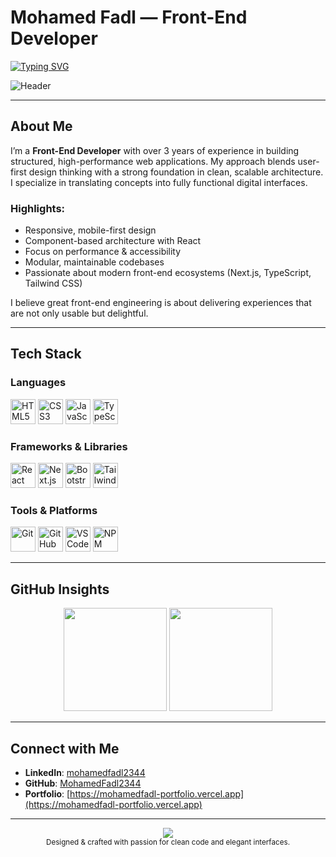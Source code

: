 # Mohamed Fadl — Front-End Developer

[![Typing SVG](https://readme-typing-svg.herokuapp.com?font=Fira+Code&duration=3000&pause=1000&center=true&width=500&lines=Front-End+Developer;Clean+Code+Craftsman;Modern+UI+Engineer)](https://git.io/typing-svg)

![Header](https://capsule-render.vercel.app/api?type=waving&color=0:007ACC,100:00C8FF&height=160&section=header&text=Welcome%20to%20My%20Profile!&fontSize=35&fontColor=ffffff)

---

## About Me

I’m a **Front-End Developer** with over 3 years of experience in building structured, high-performance web applications. My approach blends user-first design thinking with a strong foundation in clean, scalable architecture. I specialize in translating concepts into fully functional digital interfaces.

### Highlights:
- Responsive, mobile-first design
- Component-based architecture with React
- Focus on performance & accessibility
- Modular, maintainable codebases
- Passionate about modern front-end ecosystems (Next.js, TypeScript, Tailwind CSS)

I believe great front-end engineering is about delivering experiences that are not only usable but delightful.

---

## Tech Stack

### Languages
<p>
  <img src="https://cdn.jsdelivr.net/gh/devicons/devicon/icons/html5/html5-original.svg" height="40" alt="HTML5" />
  <img src="https://cdn.jsdelivr.net/gh/devicons/devicon/icons/css3/css3-original.svg" height="40" alt="CSS3" />
  <img src="https://cdn.jsdelivr.net/gh/devicons/devicon/icons/javascript/javascript-original.svg" height="40" alt="JavaScript" />
  <img src="https://cdn.jsdelivr.net/gh/devicons/devicon/icons/typescript/typescript-original.svg" height="40" alt="TypeScript" />
</p>

### Frameworks & Libraries
<p>
  <img src="https://cdn.jsdelivr.net/gh/devicons/devicon/icons/react/react-original.svg" height="40" alt="React" />
  <img src="https://cdn.jsdelivr.net/gh/devicons/devicon/icons/nextjs/nextjs-original.svg" height="40" alt="Next.js" />
  <img src="https://cdn.jsdelivr.net/gh/devicons/devicon/icons/bootstrap/bootstrap-original.svg" height="40" alt="Bootstrap" />
  <img src="https://cdn.jsdelivr.net/gh/devicons/devicon/icons/tailwindcss/tailwindcss-plain.svg" height="40" alt="Tailwind" />
</p>

### Tools & Platforms
<p>
  <img src="https://cdn.jsdelivr.net/gh/devicons/devicon/icons/git/git-original.svg" height="40" alt="Git" />
  <img src="https://cdn.jsdelivr.net/gh/devicons/devicon/icons/github/github-original.svg" height="40" alt="GitHub" />
  <img src="https://cdn.jsdelivr.net/gh/devicons/devicon/icons/vscode/vscode-original.svg" height="40" alt="VSCode" />
  <img src="https://cdn.jsdelivr.net/gh/devicons/devicon/icons/npm/npm-original-wordmark.svg" height="40" alt="NPM" />
</p>

---

## GitHub Insights

<p align="center">
  <img src="https://github-readme-stats.vercel.app/api?username=MohamedFadl2344&show_icons=true&theme=tokyonight&hide_border=true" height="165" />
  <img src="https://github-readme-stats.vercel.app/api/top-langs/?username=MohamedFadl2344&layout=compact&theme=tokyonight&hide_border=true" height="165" />
</p>

---

## Connect with Me

- **LinkedIn**: [mohamedfadl2344](https://linkedin.com/in/mohamedfadl2344)
- **GitHub**: [MohamedFadl2344](https://github.com/MohamedFadl2344)
- **Portfolio**: [https://mohamedfadl-portfolio.vercel.app](https://mohamedfadl-portfolio.vercel.app)

---

<p align="center">
  <img src="https://capsule-render.vercel.app/api?type=waving&color=0:00C8FF,100:007ACC&height=120&section=footer" />
  <br />
  <sub>Designed & crafted with passion for clean code and elegant interfaces.</sub>
</p>
